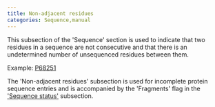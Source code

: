 ```yaml
---
title: Non-adjacent residues
categories: Sequence,manual
---
```


This subsection of the 'Sequence' section is used to indicate that two residues in a sequence are not consecutive and that there is an undetermined number of unsequenced residues between them.

Example: [P68251](https://www.uniprot.org/uniprotkb/p68251#sequences)

The 'Non-adjacent residues' subsection is used for incomplete protein sequence entries and is accompanied by the 'Fragments' flag in the ['Sequence status'](https://www.uniprot.org/help/sequence_status) subsection.
